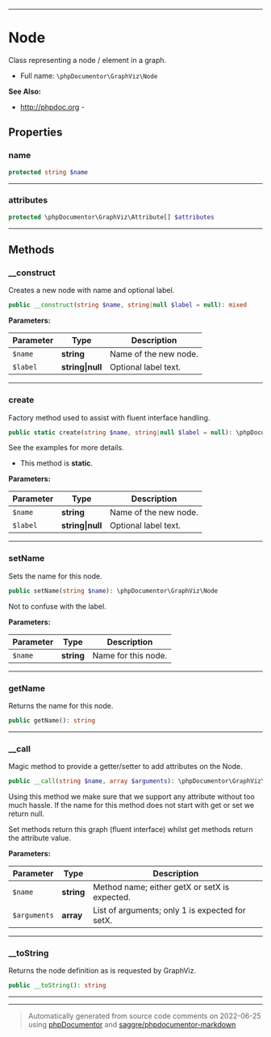 ***

# Node

Class representing a node / element in a graph.



* Full name: `\phpDocumentor\GraphViz\Node`

**See Also:**

* http://phpdoc.org - 



## Properties


### name



```php
protected string $name
```






***

### attributes



```php
protected \phpDocumentor\GraphViz\Attribute[] $attributes
```






***

## Methods


### __construct

Creates a new node with name and optional label.

```php
public __construct(string $name, string|null $label = null): mixed
```








**Parameters:**

| Parameter | Type | Description |
|-----------|------|-------------|
| `$name` | **string** | Name of the new node. |
| `$label` | **string&#124;null** | Optional label text. |




***

### create

Factory method used to assist with fluent interface handling.

```php
public static create(string $name, string|null $label = null): \phpDocumentor\GraphViz\Node
```

See the examples for more details.

* This method is **static**.




**Parameters:**

| Parameter | Type | Description |
|-----------|------|-------------|
| `$name` | **string** | Name of the new node. |
| `$label` | **string&#124;null** | Optional label text. |




***

### setName

Sets the name for this node.

```php
public setName(string $name): \phpDocumentor\GraphViz\Node
```

Not to confuse with the label.






**Parameters:**

| Parameter | Type | Description |
|-----------|------|-------------|
| `$name` | **string** | Name for this node. |




***

### getName

Returns the name for this node.

```php
public getName(): string
```











***

### __call

Magic method to provide a getter/setter to add attributes on the Node.

```php
public __call(string $name, array $arguments): \phpDocumentor\GraphViz\Attribute[]|\phpDocumentor\GraphViz\Node|null
```

Using this method we make sure that we support any attribute without
too much hassle. If the name for this method does not start with get or
set we return null.

Set methods return this graph (fluent interface) whilst get methods
return the attribute value.






**Parameters:**

| Parameter | Type | Description |
|-----------|------|-------------|
| `$name` | **string** | Method name; either getX or setX is expected. |
| `$arguments` | **array** | List of arguments; only 1 is expected for setX. |




***

### __toString

Returns the node definition as is requested by GraphViz.

```php
public __toString(): string
```











***


***
> Automatically generated from source code comments on 2022-06-25 using [phpDocumentor](http://www.phpdoc.org/) and [saggre/phpdocumentor-markdown](https://github.com/Saggre/phpDocumentor-markdown)
